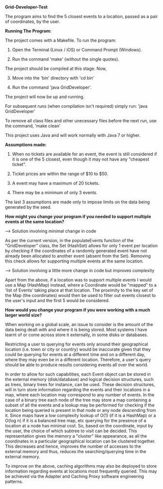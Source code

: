 **Grid-Developer-Test**

The program aims to find the 5 closest events to a location, passed as a pair of coordinates, by the user.

**Running The Program:**

The project comes with a Makefile. To run the program:
 
 1) Open the Terminal (Linux / iOS) or Command Prompt (Windows).
 
 2) Run the command 'make' (without the single quotes).
 
 The project should be compiled at this stage. Now, 
 
 3) Move into the 'bin' directory with 'cd bin'
 
 4) Run the command 'java GridDeveloper'.
 
 The project will now be up and running.
 
 For subsequent runs (when compilation isn't required) simply run: 'java GridDeveloper'
 
 To remove all class files and other unecessary files before the next run, use the command, 'make clean'
 
 This project uses Java and will work normally with Java 7 or higher. 

**Assumptions made:**

1) When no tickets are available for an event, the event is still considered if it is one of the 5 closest, even though it
may not have any "cheapest ticket".

2) Ticket prices are within the range of $10 to $50.

3) A event may have a maximum of 20 tickets.

4) There may be a minimum of only 3 events.

The last 3 assumptions are made only to impose limits on the data being generated by the seed.

**How might you change your program if you needed to support multiple events at the same location?**

--> Solution involving minimal change in code

As per the current version, in the populateEvents function of the "GridDeveloper" class, the Set (HashSet) allows for 
only 1 event per location by checking if the coordinates of a randomly generated event have not already been allocated to 
another event (absent from the Set). Removing this check allows for supporting multiple events at the same location. 

--> Solution involving a little more change in code but improves complexity

Apart from the above, if a location was to support multiple events I would use a Map (HashMap) instead, where a Coordinate 
would be "mapped" to a 'list of Events' taking place at that location. The proximity to the key set of the Map 
(the coordinates) would then be used to filter out events closest to the user's input and the first 5 would be considered.

**How would you change your program if you were working with a much larger world size?**

When working on a global scale, an issue to consider is the amount of the data being dealt with and where it is being stored.
Most systems I have learnt of or come across store it externally, in some disks or databases.

Restricting a user to querying for events only around their geographical location (i.e. town or city or country) would be 
inaccurate given that they could be querying for events at a different time and on a different day, where they
may even be in a different location. Therefore, a user's query should be able to produce results considering events all over the world. 

In order to allow for such capabilities, each Event object can be stored in the external memory (disk/database) and logical 
decision structures, such as trees, binary trees for instance, can be used. These decision structures, will in turn store
information regarding the events and their locations in a map, where each location may correspond to any number of events. In
the case of a binary tree each node of the tree may store a map containing a subset of all the events and a 
lookup may be performed for checking if the location being queried is present in that node or any node descending from it. 
Since maps have a low complexity lookup of O(1) (if it is a HashMap) or a O(log n) if it is a balanced tree map, etc querying
for the presence of a location at a node has minimal cost. So, based on the coordinate, input by the user, the choice of 
which subtree to visit can be decided. This representation gives the memory a "cluster" like appearance, as all the 
coordinates in a particular geographical location can be clustered together. This decreases and hence, improves the number
of accesses to the external memory and thus, reduces the searching/querying time in the external memory.

To improve on the above, caching algorithms may also be deployed to store information regarding events at locations most 
frequently queried. This may be achieved via the Adapter and Caching Proxy software engineering patterns.